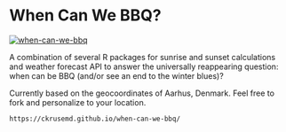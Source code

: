# When Can We BBQ?

[![when-can-we-bbq](https://github.com/ckrusemd/when-can-we-bbq/actions/workflows/when-can-we-bbq.yml/badge.svg)](https://github.com/ckrusemd/when-can-we-bbq/actions/workflows/when-can-we-bbq.yml)

A combination of several R packages for sunrise and sunset calculations and weather forecast API to answer the universally reappearing question: when can be BBQ (and/or see an end to the winter blues)?

Currently based on the geocoordinates of Aarhus, Denmark. Feel free to fork and personalize to your location.

```
https://ckrusemd.github.io/when-can-we-bbq/
```
